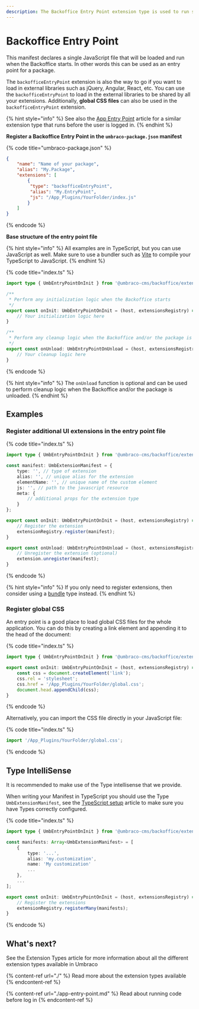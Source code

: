 ```yaml
---
description: The Backoffice Entry Point extension type is used to run some JavaScript code at startup.
---
```


# Backoffice Entry Point

This manifest declares a single JavaScript file that will be loaded and run when the Backoffice starts. In other words this can be used as an entry point for a package.

The `backofficeEntryPoint` extension is also the way to go if you want to load in external libraries such as jQuery, Angular, React, etc. You can use the `backofficeEntryPoint` to load in the external libraries to be shared by all your extensions. Additionally, **global CSS files** can also be used in the `backofficeEntryPoint` extension.

{% hint style="info" %}
See also the [App Entry Point](./app-entry-point.md) article for a similar extension type that runs before the user is logged in.
{% endhint %}

**Register a Backoffice Entry Point in the `umbraco-package.json` manifest**

{% code title="umbraco-package.json" %}
```json
{
    "name": "Name of your package",
    "alias": "My.Package",
    "extensions": [
        {
         "type": "backofficeEntryPoint",
         "alias": "My.EntryPoint",
         "js": "/App_Plugins/YourFolder/index.js"
        }
    ]
}
```
{% endcode %}

**Base structure of the entry point file**

{% hint style="info" %}
All examples are in TypeScript, but you can use JavaScript as well. Make sure to use a bundler such as [Vite](../../development-flow/vite-package-setup.md) to compile your TypeScript to JavaScript.
{% endhint %}

{% code title="index.ts" %}
```typescript
import type { UmbEntryPointOnInit } from '@umbraco-cms/backoffice/extension-api';

/**
 * Perform any initialization logic when the Backoffice starts
 */
export const onInit: UmbEntryPointOnInit = (host, extensionsRegistry) => {
    // Your initialization logic here
}

/**
 * Perform any cleanup logic when the Backoffice and/or the package is unloaded
 */
export const onUnload: UmbEntryPointOnUnload = (host, extensionsRegistry) => {
    // Your cleanup logic here
}
```
{% endcode %}

{% hint style="info" %}
The `onUnload` function is optional and can be used to perform cleanup logic when the Backoffice and/or the package is unloaded.
{% endhint %}

## Examples

### Register additional UI extensions in the entry point file

{% code title="index.ts" %}
```typescript
import type { UmbEntryPointOnInit } from '@umbraco-cms/backoffice/extension-api';

const manifest: UmbExtensionManifest = {
    type: '', // type of extension
    alias: '', // unique alias for the extension
    elementName: '', // unique name of the custom element
    js: '', // path to the javascript resource
    meta: {
        // additional props for the extension type
    }
};

export const onInit: UmbEntryPointOnInit = (host, extensionsRegistry) => {
    // Register the extension
    extensionRegistry.register(manifest);
}

export const onUnload: UmbEntryPointOnUnload = (host, extensionsRegistry) => {
    // Unregister the extension (optional)
    extension.unregister(manifest);
}
```
{% endcode %}

{% hint style="info" %}
If you only need to register extensions, then consider using a [bundle](./bundle.md) type instead.
{% endhint %}

### Register global CSS

An entry point is a good place to load global CSS files for the whole application. You can do this by creating a link element and appending it to the head of the document:

{% code title="index.ts" %}
```typescript
import type { UmbEntryPointOnInit } from '@umbraco-cms/backoffice/extension-api';

export const onInit: UmbEntryPointOnInit = (host, extensionsRegistry) => {
    const css = document.createElement('link');
    css.rel = 'stylesheet';
    css.href = '/App_Plugins/YourFolder/global.css';
    document.head.appendChild(css);
}
```
{% endcode %}

Alternatively, you can import the CSS file directly in your JavaScript file:

{% code title="index.ts" %}
```typescript
import '/App_Plugins/YourFolder/global.css';
```
{% endcode %}

## Type IntelliSense

It is recommended to make use of the Type intellisense that we provide.

When writing your Manifest in TypeScript you should use the Type `UmbExtensionManifest`, see the [TypeScript setup](../../development-flow/typescript-setup.md) article to make sure you have Types correctly configured.

{% code title="index.ts" %}
```typescript
import type { UmbEntryPointOnInit } from '@umbraco-cms/backoffice/extension-api';

const manifests: Array<UmbExtensionManifest> = [
    {
        type: '...',
        alias: 'my.customization',
        name: 'My customization'
        ...
    },
    ...
];

export const onInit: UmbEntryPointOnInit = (host, extensionsRegistry) => {
    // Register the extensions
    extensionRegistry.registerMany(manifests);
}
```
{% endcode %}

## What's next?

See the Extension Types article for more information about all the different extension types available in Umbraco

{% content-ref url="./" %} Read more about the extension types available {% endcontent-ref %}

{% content-ref url="./app-entry-point.md" %} Read about running code before log in {% endcontent-ref %}
